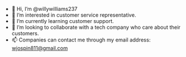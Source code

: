 - 👋 Hi, I’m @willywilliams237
- 👀 I’m interested in customer service representative.
- 🌱 I’m currently learning customer support.
- 💞️ I’m looking to collaborate with a tech company who care about their customers.
- 📫 Companies can contact me through my email address: wjospin811@gmail.com

<!---
willywilliams237/willywilliams237 is a ✨ special ✨ repository because its `README.md` (this file) appears on your GitHub profile.
You can click the Preview link to take a look at your changes.
--->
